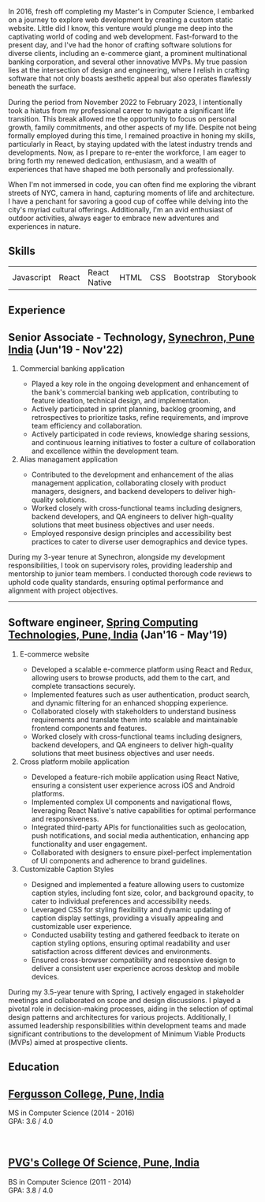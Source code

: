 <section id="about" class="about">
  <p>
    In 2016, fresh off completing my Master's in Computer Science, I embarked on a journey to explore web development by creating a custom static website. Little did I know, this venture would plunge me deep into the captivating world of coding and web development. Fast-forward to the present day, and I've had the honor of crafting software solutions for diverse clients, including an e-commerce giant, a prominent multinational banking corporation, and several other innovative MVPs. My true passion lies at the intersection of design and engineering, where I relish in crafting software that not only boasts aesthetic appeal but also operates flawlessly beneath the surface.
  </p>
  
  <p>
  During the period from November 2022 to February 2023, I intentionally took a hiatus from my professional career to navigate a significant life transition. This break allowed me the opportunity to focus on personal growth, family commitments, and other aspects of my life. Despite not being formally employed during this time, I remained proactive in honing my skills, particularly in React, by staying updated with the latest industry trends and developments. Now, as I prepare to re-enter the workforce, I am eager to bring forth my renewed dedication, enthusiasm, and a wealth of experiences that have shaped me both personally and professionally.
</p>

  <p>
    When I'm not immersed in code, you can often find me exploring the vibrant streets of NYC, camera in hand, capturing moments of life and architecture. I have a penchant for savoring a good cup of coffee while delving into the city's myriad cultural offerings. Additionally, I'm an avid enthusiast of outdoor activities, always eager to embrace new adventures and experiences in nature.
  </p>
</section>

<section id="skills" class="skills">
  <h1>Skills</h1>
  <table>
    <tbody>
      <tr>
        <td>Javascript</td>
        <td>React</td>
        <td>React Native</td>
        <td>HTML</td>
        <td>CSS</td>
        <td>Bootstrap</td>
        <td>Storybook</td>
        <td>Webpack</td>
        <td>Github</td>
        <td>VSCode</td>
      </tr>
    </tbody>
  </table>
</section>

<section id="experience" class="experience">
 <h1>Experience</h1>
    <h2>Senior Associate - Technology, <a href="https://www.synechron.com/" target="_blank">Synechron, Pune India</a> (Jun'19 - Nov'22)</h2>
    <ol>
      <li>Commercial banking application</li>
      <ul>
        <li>Played a key role in the ongoing development and enhancement of the bank's commercial banking web application, contributing to feature ideation, technical design, and implementation.</li>
        <li>Actively participated in sprint planning, backlog grooming, and retrospectives to prioritize tasks, refine requirements, and improve team efficiency and collaboration.</li>
        <li>Actively participated in code reviews, knowledge sharing sessions, and continuous learning initiatives to foster a culture of collaboration and excellence within the development team.</li>
      </ul>
      <li>Alias managament application</li>
      <ul>
        <li>Contributed to the development and enhancement of the alias management application, collaborating closely with product managers, designers, and backend developers to deliver high-quality solutions.</li>
        <li>Worked closely with cross-functional teams including designers, backend developers, and QA engineers to deliver high-quality solutions that meet business objectives and user needs.</li>
        <li>Employed responsive design principles and accessibility best practices to cater to diverse user demographics and device types.</li>
      </ul>
    </ol>
 <span class="experience-summary">
   During my 3-year tenure at Synechron, alongside my development responsibilities, I took on supervisory roles, providing leadership and mentorship to junior team members. I conducted thorough code reviews to uphold code quality standards, ensuring optimal performance and alignment with project objectives.
 </span>
  
  <hr />
  
  <h2>Software engineer, <a href="https://springct.net/" target="_blank">Spring Computing Technologies, Pune, India</a> (Jan'16 - May'19)</h2>
      <ol>
        <li>E-commerce website</li>
        <ul>
        <li>Developed a scalable e-commerce platform using React and Redux, allowing users to browse products, add them to the cart, and complete transactions securely.</li>
        <li>Implemented features such as user authentication, product search, and dynamic filtering for an enhanced shopping experience.</li>
        <li>Collaborated closely with stakeholders to understand business requirements and translate them into scalable and maintainable frontend components and features.</li>
          <li>Worked closely with cross-functional teams including designers, backend developers, and QA engineers to deliver high-quality solutions that meet business objectives and user needs.</li>
        </ul>
      <li>Cross platform mobile application</li>
      <ul>
        <li>Developed a feature-rich mobile application using React Native, ensuring a consistent user experience across iOS and Android platforms.</li>
        <li>Implemented complex UI components and navigational flows, leveraging React Native's native capabilities for optimal performance and responsiveness.</li>
        <li>Integrated third-party APIs for functionalities such as geolocation, push notifications, and social media authentication, enhancing app functionality and user engagement.</li>
        <li>Collaborated with designers to ensure pixel-perfect implementation of UI components and adherence to brand guidelines.</li>
      </ul>
       <li>Customizable Caption Styles</li>
       <ul>
         <li>Designed and implemented a feature allowing users to customize caption styles, including font size, color, and background opacity, to cater to individual preferences and accessibility needs.</li>
         <li>Leveraged CSS for styling flexibility and dynamic updating of caption display settings, providing a visually appealing and customizable user experience.</li>
         <li>Conducted usability testing and gathered feedback to iterate on caption styling options, ensuring optimal readability and user satisfaction across different devices and environments.</li>
         <li>Ensured cross-browser compatibility and responsive design to deliver a consistent user experience across desktop and mobile devices.</li>
       </ul>
      </ol>
 <span class="experience-summary">
    During my 3.5-year tenure with Spring, I actively engaged in stakeholder meetings and collaborated on scope and design discussions. I played a pivotal role in decision-making processes, aiding in the selection of optimal design patterns and architectures for various projects. Additionally, I assumed leadership responsibilities within development teams and made significant contributions to the development of Minimum Viable Products (MVPs) aimed at prospective clients.
  </span>
</section>


<section id="education" class="education">
 <h1>Education</h1>
  <h2><a href="https://www.fergusson.edu/" target="_blank">Fergusson College, Pune, India</a></h2>
  MS in Computer Science (2014 - 2016) <br /> GPA: 3.6 / 4.0
  <br /><br /><br />
  <h2><a href="https://pvgcosc.ac.in/" target="_blank">PVG's College Of Science, Pune, India</a></h2>
  BS in Computer Science (2011 - 2014) <br /> GPA: 3.8 / 4.0
</section>
